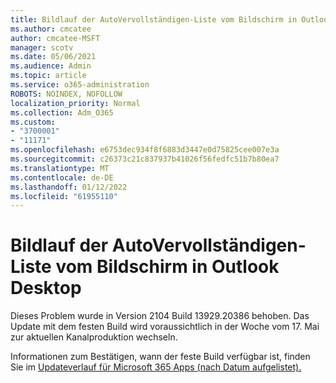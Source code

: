 ```yaml
---
title: Bildlauf der AutoVervollständigen-Liste vom Bildschirm in Outlook Desktop
ms.author: cmcatee
author: cmcatee-MSFT
manager: scotv
ms.date: 05/06/2021
ms.audience: Admin
ms.topic: article
ms.service: o365-administration
ROBOTS: NOINDEX, NOFOLLOW
localization_priority: Normal
ms.collection: Adm_O365
ms.custom:
- "3700001"
- "11171"
ms.openlocfilehash: e6753dec934f8f6883d3447e0d75825cee007e3a
ms.sourcegitcommit: c26373c21c837937b41026f56fedfc51b7b80ea7
ms.translationtype: MT
ms.contentlocale: de-DE
ms.lasthandoff: 01/12/2022
ms.locfileid: "61955110"
---
```

# <a name="autocomplete-list-scrolls-off-the-screen-in-outlook-desktop"></a>Bildlauf der AutoVervollständigen-Liste vom Bildschirm in Outlook Desktop

Dieses Problem wurde in Version 2104 Build 13929.20386 behoben. Das Update mit dem festen Build wird voraussichtlich in der Woche vom 17. Mai zur aktuellen Kanalproduktion wechseln. 

Informationen zum Bestätigen, wann der feste Build verfügbar ist, finden Sie im [Updateverlauf für Microsoft 365 Apps (nach Datum aufgelistet).](https://docs.microsoft.com/officeupdates/update-history-microsoft365-apps-by-date)